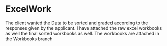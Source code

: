# ExcelWork
The client wanted the Data to be sorted and graded according to the responses given by the applicant. 
I have attached the raw excel workbooks as well the final sorted workbooks as well.
The workbooks are attached in the Workbooks branch
